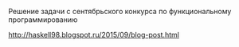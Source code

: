 Решение задачи с сентябрьского конкурса по функциональному программированию

http://haskell98.blogspot.ru/2015/09/blog-post.html
